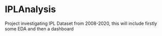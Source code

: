 # IPLAnalysis
Project investigating IPL Dataset from 2008-2020, this will include firstly some EDA and then a dashboard
